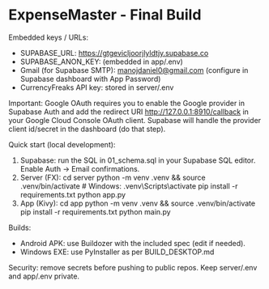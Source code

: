 ExpenseMaster - Final Build
===========================

Embedded keys / URLs:
- SUPABASE_URL: https://gtgevicljoorjlyldtjy.supabase.co
- SUPABASE_ANON_KEY: (embedded in app/.env)
- Gmail (for Supabase SMTP): manojdaniel0@gmail.com (configure in Supabase dashboard with App Password)
- CurrencyFreaks API key: stored in server/.env

Important: Google OAuth requires you to enable the Google provider in Supabase Auth and add
the redirect URI http://127.0.0.1:8910/callback in your Google Cloud Console OAuth client.
Supabase will handle the provider client id/secret in the dashboard (do that step).

Quick start (local development):
1) Supabase: run the SQL in 01_schema.sql in your Supabase SQL editor. Enable Auth -> Email confirmations.
2) Server (FX):
   cd server
   python -m venv .venv && source .venv/bin/activate  # Windows: .venv\Scripts\activate
   pip install -r requirements.txt
   python app.py
3) App (Kivy):
   cd app
   python -m venv .venv && source .venv/bin/activate
   pip install -r requirements.txt
   python main.py

Builds:
- Android APK: use Buildozer with the included spec (edit if needed).
- Windows EXE: use PyInstaller as per BUILD_DESKTOP.md

Security: remove secrets before pushing to public repos. Keep server/.env and app/.env private.
